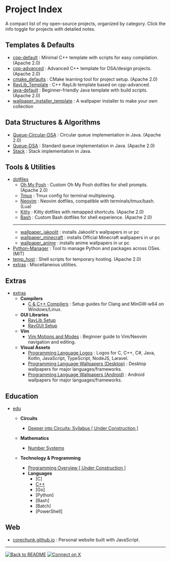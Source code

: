# Project Index

A compact list of my open-source projects, organized by category. Click the info toggle for projects with detailed notes.

## Templates & Defaults
- [cpp-default](https://github.com/corechunk/cpp-default) : Minimal C++ template with scripts for easy compilation. (Apache 2.0)
- [cpp-advanced](https://github.com/corechunk/cpp-advanced) : Advanced C++ template for DSA/design projects. (Apache 2.0)
- [cmake_defaults](https://github.com/corechunk/cmake_defaults) : CMake learning tool for project setup. (Apache 2.0)
- [RayLib_Template](https://github.com/corechunk/RayLib_Template) : C++ RayLib template based on cpp-advanced.
- [java-default](https://github.com/corechunk/java-default) : Beginner-friendly Java template with build scripts. (Apache 2.0)
- [wallpaper_installer_template](https://github.com/corechunk/wallpaper_installer_template) : A wallpaper installer to make your own collection

## Data Structures & Algorithms
- [Queue-Circular-DSA](https://github.com/corechunk/Queue-Circular-DSA) : Circular queue implementation in Java. (Apache 2.0)
- [Queue-DSA](https://github.com/corechunk/Queue-DSA) : Standard queue implementation in Java. (Apache 2.0)
- [Stack](https://github.com/corechunk/Stack) : Stack implementation in Java.

## Tools & Utilities
- [dotfiles](https://github.com/corechunk/dotfiles)
  - [Oh My Posh](https://github.com/corechunk/omp) : Custom Oh My Posh dotfiles for shell prompts. (Apache 2.0)
  - [Tmux](https://github.com/corechunk/Tmux) : Tmux config for terminal multiplexing.
  - [Neovim](https://github.com/corechunk/Neovim) : Neovim dotfiles, compatible with terminals/tmux/bash. (Lua)
  - [Kitty](https://github.com/corechunk/Kitty) : Kitty dotfiles with remapped shortcuts. (Apache 2.0)
  - [Bash](https://github.com/corechunk/Bash) : Custom Bash dotfiles for shell experience. (Apache 2.0)
  - ---
  - [wallpaper_jakoolit](https://github.com/corechunk/wallpaper_jakoolit) : installs Jakoolit's wallpapers in ur pc
  - [wallpaper_minecraft](https://github.com/corechunk/wallpaper_minecraft) : installs Official Minecraft wallpapers in ur pc
  - [wallpaper_anime](https://github.com/corechunk/wallpaper_anime) : installs anime wallpapers in ur pc
- [Python-Manager](https://github.com/corechunk/Python-Manager) : Tool to manage Python and packages across OSes. (MIT)
- [temp_host](https://github.com/corechunk/temp_host) : Shell scripts for temporary hosting. (Apache 2.0)
- [extras](https://github.com/corechunk/extras) : Miscellaneous utilities.

## Extras
- [extras](https://github.com/corechunk/extras)
  - **Compilers**
    - [C & C++ Compilers](https://github.com/corechunk/extras/blob/main/files/compilers/c_cpp/c_cpp_compilers.md) : Setup guides for Clang and MinGW-w64 on Windows/Linux.
  - **GUI Libraries**
    - [RayLib Setup](https://github.com/corechunk/extras/blob/main/files/GUI/RayLib/start.md)
    - [RayGUI Setup](https://github.com/corechunk/extras/blob/main/files/GUI/RayGUI/start.md)
  - **Vim**
    - [Vim Motions and Modes](https://github.com/corechunk/extras/blob/main/files/vim/vim_motions_modes.md) : Beginner guide to Vim/Neovim navigation and editing.
  - **Visual Assets**
    - [Programming Language Logos](https://github.com/corechunk/extras/tree/main/assets/logo) : Logos for C, C++, C#, Java, Kotlin, JavaScript, TypeScript, NodeJS, Laravel.
    - [Programming Language Wallpapers (Desktop)](https://github.com/corechunk/extras/tree/main/assets/wallpaper/programming_language/desktop) : Desktop wallpapers for major languages/frameworks.
    - [Programming Language Wallpapers (Android)](https://github.com/corechunk/extras/tree/main/assets/wallpaper/programming_language/android) : Android wallpapers for major languages/frameworks.


## Education
- [edu](https://github.com/corechunk/edu)
  - **Circuits**
    - [Deeper into Circuits: Syllabus [ Under Construction ]](https://github.com/corechunk/edu/blob/main/circuits/start.md)

  - **Mathematics**
    - [Number Systems](https://github.com/corechunk/edu/blob/main/mathematics/number_system/start.md)
  - **Technology & Programming**
    - [Programming Overview  [ Under Construction ]](https://github.com/corechunk/edu/blob/main/Technology/programming/start.md)
    - **Languages**
      - [C]
      - [C++](https://github.com/corechunk/edu/blob/main/Technology/programming/languages/compiled/cpp/start.md)
      - [Go]
      - [Python]
      - [Bash]
      - [Batch]
      - [PowerShell]
## Web
- [corechunk.github.io](https://corechunk.github.io/) : Personal website built with JavaScript.

---
[![Back to README](https://img.shields.io/badge/Back_to_README-181717?style=flat-square&logo=github)](./README.md)
[![Connect on X](https://img.shields.io/badge/Connect_on_X-1DA1F2?style=flat-square&logo=x)](https://x.com/Mahmudul__Miraj)
